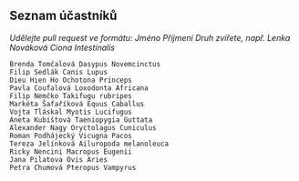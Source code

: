 ## Seznam účastníků

*Udělejte pull request ve formátu: Jméno Příjmení Druh zvířete, např. Lenka Nováková Ciona Intestinalis*
```
Brenda Tomčalová Dasypus Novemcinctus
Filip Sedlák Canis Lupus
Dieu Hien Ho Ochotona Princeps
Pavla Coufalová Loxodonta Africana
Filip Nemčko Takifugu rubripes
Markéta Šafaříková Equus Caballus
Vojta Tláskal Myotis Lucifugus
Aneta Kubištová Taeniopygia Guttata
Alexander Nagy Oryctolagus Cuniculus
Roman Podhájecký Vicugna Pacos
Tereza Jelínková Ailuropoda melanoleuca
Ricky Nencini Macropus Eugenii
Jana Pilatova Ovis Aries
Petra Chumová Pteropus Vampyrus
```
